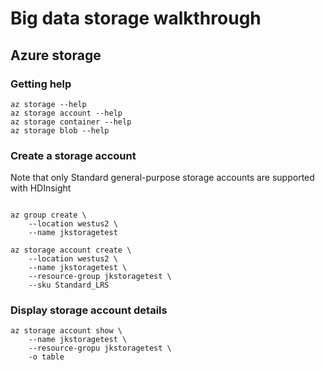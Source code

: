 # Big data storage walkthrough
## Azure storage
### Getting help
```
az storage --help
az storage account --help
az storage container --help
az storage blob --help
```
### Create a storage account
Note that only Standard general-purpose storage accounts are supported with HDInsight
```

az group create \
    --location westus2 \
    --name jkstoragetest

az storage account create \
    --location westus2 \
    --name jkstoragetest \
    --resource-group jkstoragetest \
    --sku Standard_LRS
```
    
### Display storage account details
```
az storage account show \
    --name jkstoragetest \
    --resource-gropu jkstoragetest \
    -o table
    
    
